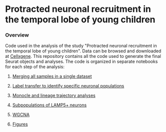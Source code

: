 # Protracted neuronal recruitment in the temporal lobe of young children

### Overview
Code used in the analysis of the study "Protracted neuronal recruitment in the temporal lobe of young children". Data can be browsed and downloaded at [Cellxgene](https://urldefense.com/v3/__https:/cellxgene.cziscience.com/collections/cae8bad0-39e9-4771-85a7-822b0e06de9f__;!!LQC6Cpwp!q7GtI6Hr33GOrbUctey7B60hpl5e06880bMAhGkLvqrOoEFX52xWela-dlbsn8dkpO0wiS-yBfLqcdGNE7_DlhLfK_dInugn$). This repository contains all the code used to generate the final Seurat
objects and analyses. The code is organized in separate notebooks for each step of the analysis:

1.  [Merging all samples in a single dataset](1.merging/1.merging.rmd)

2.  [Label transfer to identify specific neuronal populations](2.label_transfer/2.label_transfer.qmd)

3.  [Monocle and lineage trajectory analyses](3.monocle/3.monocle.rmd)

4.  [Subpopulations of LAMP5+ neurons](4.lamp5/4.lamp5.Rmd)

5.  [WGCNA](5.wgcna/5.wgcna.rmd)

6.  [Figures](6.figures/6.figures.qmd)
